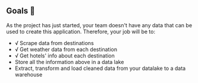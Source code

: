 ## Goals 🎯

As the project has just started, your team doesn't have any data that can be used to create this application. Therefore, your job will be to: 

* √ Scrape data from destinations 
* √ Get weather data from each destination 
* √ Get hotels' info about each destination
* Store all the information above in a data lake
* Extract, transform and load cleaned data from your datalake to a data warehouse
